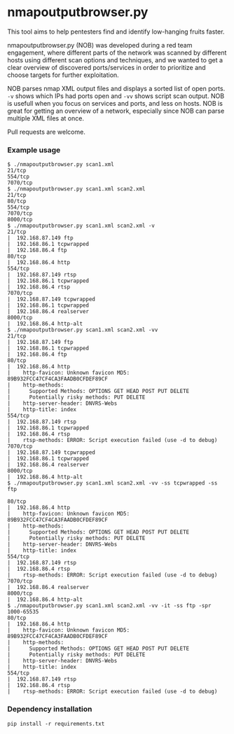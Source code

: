 # nmapoutputbrowser.py
This tool aims to help pentesters find and identify low-hanging fruits faster.

nmapoutputbrowser.py (NOB) was developed during a red team engagement, where different parts of the network was scanned by different hosts using different scan options and techniques, and we wanted to get a clear overview of discovered ports/services in order to prioritize and choose targets for further exploitation.


NOB parses nmap XML output files and displays a sorted list of open ports. `-v` shows which IPs had ports open and `-vv` shows script scan output.
NOB is usefull when you focus on services and ports, and less on hosts. NOB is great for getting an overview of a network, especially since NOB can parse multiple XML files at once.

Pull requests are welcome.

### Example usage

```
$ ./nmapoutputbrowser.py scan1.xml
21/tcp
554/tcp
7070/tcp
$ ./nmapoutputbrowser.py scan1.xml scan2.xml 
21/tcp
80/tcp
554/tcp
7070/tcp
8000/tcp
$ ./nmapoutputbrowser.py scan1.xml scan2.xml -v
21/tcp
|  192.168.87.149 ftp
|  192.168.86.1 tcpwrapped
|  192.168.86.4 ftp
80/tcp
|  192.168.86.4 http
554/tcp
|  192.168.87.149 rtsp
|  192.168.86.1 tcpwrapped
|  192.168.86.4 rtsp
7070/tcp
|  192.168.87.149 tcpwrapped
|  192.168.86.1 tcpwrapped
|  192.168.86.4 realserver
8000/tcp
|  192.168.86.4 http-alt
$ ./nmapoutputbrowser.py scan1.xml scan2.xml -vv
21/tcp
|  192.168.87.149 ftp
|  192.168.86.1 tcpwrapped
|  192.168.86.4 ftp
80/tcp
|  192.168.86.4 http
|    http-favicon: Unknown favicon MD5: 89B932FCC47CF4CA3FAADB0CFDEF89CF
|    http-methods: 
|      Supported Methods: OPTIONS GET HEAD POST PUT DELETE
|      Potentially risky methods: PUT DELETE
|    http-server-header: DNVRS-Webs
|    http-title: index
554/tcp
|  192.168.87.149 rtsp
|  192.168.86.1 tcpwrapped
|  192.168.86.4 rtsp
|    rtsp-methods: ERROR: Script execution failed (use -d to debug)
7070/tcp
|  192.168.87.149 tcpwrapped
|  192.168.86.1 tcpwrapped
|  192.168.86.4 realserver
8000/tcp
|  192.168.86.4 http-alt
$ ./nmapoutputbrowser.py scan1.xml scan2.xml -vv -ss tcpwrapped -ss ftp
```

```
80/tcp
|  192.168.86.4 http
|    http-favicon: Unknown favicon MD5: 89B932FCC47CF4CA3FAADB0CFDEF89CF
|    http-methods: 
|      Supported Methods: OPTIONS GET HEAD POST PUT DELETE
|      Potentially risky methods: PUT DELETE
|    http-server-header: DNVRS-Webs
|    http-title: index
554/tcp
|  192.168.87.149 rtsp
|  192.168.86.4 rtsp
|    rtsp-methods: ERROR: Script execution failed (use -d to debug)
7070/tcp
|  192.168.86.4 realserver
8000/tcp
|  192.168.86.4 http-alt
$ ./nmapoutputbrowser.py scan1.xml scan2.xml -vv -it -ss ftp -spr 1000-65535
80/tcp
|  192.168.86.4 http
|    http-favicon: Unknown favicon MD5: 89B932FCC47CF4CA3FAADB0CFDEF89CF
|    http-methods: 
|      Supported Methods: OPTIONS GET HEAD POST PUT DELETE
|      Potentially risky methods: PUT DELETE
|    http-server-header: DNVRS-Webs
|    http-title: index
554/tcp
|  192.168.87.149 rtsp
|  192.168.86.4 rtsp
|    rtsp-methods: ERROR: Script execution failed (use -d to debug)
```

### Dependency installation

```
pip install -r requirements.txt
```
